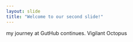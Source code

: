 ```yaml
---
layout: slide
title: "Welcome to our second slide!"
---
```

my journey at GutHub continues.
Vigilant Octopus
